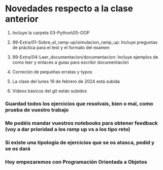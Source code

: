 # Novedades respecto a la clase anterior

1. Incluye la carpeta 03-Python\05-OOP

2. 99-Extra/01-Sobre_el_ramp-up/simulacion_ramp_up: Incluye preguntas de práctica para el test y el formato del examen

3. 99-Extra/04-Leer_documentacion/documentacion: Incluye ejemplos de como leer y enlaces a guías para escribir documentación

4. Correción de pequeñas erratas y typos

5. La clase del lunes 19 de febrero de 2024 está subida

6. Vídeos básicos del git están subidos



### Guardad todos los ejercicios que resolvais, bien o mal, como prueba de vuestro trabajo
### Me podéis mandar vuestros notebooks para obtener feedback (voy a dar prioridad a los ramp up vs a los tipo reto)

### Si existe una tipología de ejercicios que se os atasca, pedid y se os dará

### Hoy empezaremos con Programación Orientada a Objetos